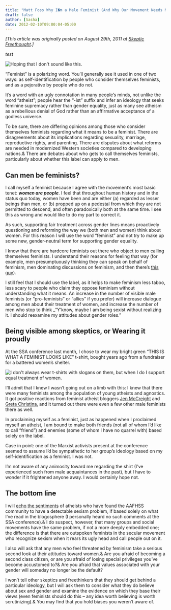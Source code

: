 ```yaml
---
title: "Matt Foss Why I�m a Male Feminist (And Why Our Movement Needs More of Us)"
draft: false
author: [Sasha]
date: 2012-02-10T09:00:04-05:00
---
```


*[This article was originally posted on August 29th, 2011 at [Skeptic Freethought](http://skepticfreethought.com/2011/08/why-i-m-a-male-feminist/).]*

*test*


![Hoping that I don't sound like this.](http://www.morethanmen.org/wp-content/uploads/2012/02/if_i_say_i_m_a_feminist-203x300.jpg)

“Feminist” is a polarizing word.  You’ll generally see it used in one of two ways: as self-identification by people who consider themselves feminists, and as a pejorative by people who do not.

It’s a word with an ugly connotation in many people’s minds, not unlike the word “atheist”; people hear the “-ist” suffix and infer an ideology that seeks feminine supremacy rather than gender equality, just as many see atheism as a rebellious denial of God rather than an affirmative acceptance of a godless universe.

To be sure, there are differing opinions among those who consider themselves feminists regarding what it means to be a feminist. There are disagreements about its implications regarding sexuality, marriage, reproductive rights, and parenting. There are disputes about what reforms are needed in modernized Western societies compared to developing nations.&  There are debates about who gets to call themselves feminists, particularly about whether this label can apply to men.

## Can men be feminists?

I call myself a feminist because I agree with the movement’s most basic tenet: ___women are people___. I feel that throughout human history and in the status quo today, women have been and are either (a) regarded as lesser beings than men, or (b) propped up on a pedestal from which they are not permitted to descend, and often paradoxically both at the same time. I see this as wrong and would like to do my part to correct it.

As such, supporting fair treatment across gender lines means proactively questioning and reforming the way we (both men and women) think about women. For this reason I will use the word “feminist” and not try to make up some new, gender-neutral term for supporting gender equality.

I know that there are hardcore feminists out there who object to men calling themselves feminists. I understand their reasons for feeling that way (for example, men presumptuously thinking they can speak on behalf of feminism, men dominating discussions on feminism, and then there’s [this guy](http://iowaindependent.com/4587/blogger-sentenced-to-six-months-in-county-jail)).

I still feel that I should use the label, as it helps to make feminism less taboo, less scary to people who claim they oppose feminism without understanding what it means. An increase in the number of visible male feminists (or “pro-feminists” or “allies” if you prefer) will increase dialogue among men about their treatment of women, and increase the number of men who stop to think _“Y’know, maybe I am being sexist without realizing it. I should reexamine my attitudes about gender roles.”

## Being visible among skeptics, or Wearing it proudly

At the SSA conference last month, I chose to wear my bright green “THIS IS WHAT A FEMINIST LOOKS LIKE” t-shirt, bought years ago from a fundraiser for a battered women’s shelter.

![I don't always wear t-shirts with slogans on them, but when I do I support equal treatment of women.](http://www.morethanmen.org/wp-content/uploads/2012/02/IMG_1714-300x225.jpg)


I’ll admit that I knew I wasn’t going out on a limb with this: I knew that there were many feminists among the population of young atheists and agnostics. It got positive reactions from feminist atheist bloggers [Jen McCreight](http://www.blaghag.com/) and [Greta Christina](http://gretachristina.typepad.com/greta_christinas_weblog/), and it turned out there were even a few other male feminists there as well.

In proclaiming myself as a feminist, just as happened when I proclaimed myself an atheist, I am bound to make both friends (not all of whom I’d like to call “friend”) and enemies (some of whom I have no quarrel with) based solely on the label.

Case in point: one of the Marxist activists present at the conference seemed to assume I’d be sympathetic to her group’s ideology based on my self-identification as a feminist. I was not.

I’m not aware of any animosity toward me regarding the shirt (I’ve experienced such from male acquaintances in the past), but I have to wonder if it frightened anyone away. I would certainly hope not.

## The bottom line

I will [echo the sentiments](http://www.blaghag.com/2011/02/when-gender-goes-pear-shaped.html) of atheists who have found the AAFHSS community to have a detectable sexism problem, if based solely on what I’ve read in the blogosphere (I personally heard no such comments at the SSA conference).&  I do suspect, however, that many groups and social movements have the same problem, if not a more deeply embedded one; the difference is that there are outspoken feminists in the secular movement who recognize sexism when it rears its ugly head and call people out on it.

I also will ask that any men who feel threatened by feminism take a serious second look at their attitudes toward women.&  Are you afraid of becoming a second class citizen, or are you afraid of losing special privileges you’ve become accustomed to?&  Are you afraid that values associated with your gender will someday no longer be the default?

I won’t tell other skeptics and freethinkers that they should get behind a particular ideology, but I will ask them to consider what they do believe about sex and gender and examine the evidence on which they base their views (even feminists should do this – any idea worth believing is worth scrutinizing).&  You may find that you hold biases you weren’t aware of.
